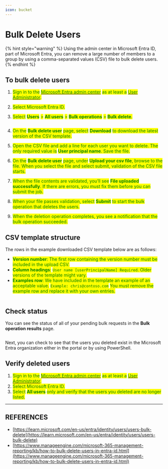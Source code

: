 ```yaml
---
icon: bucket
---
```


# Bulk Delete Users

{% hint style="warning" %}
Using the admin center in Microsoft Entra ID, part of Microsoft Entra, you can remove a large number of members to a group by using a comma-separated values (CSV) file to bulk delete users.
{% endhint %}

## To bulk delete users

1. <mark style="color:green;">Sign in to the</mark> [<mark style="color:green;">Microsoft Entra admin center</mark>](https://entra.microsoft.com/) <mark style="color:green;">as at least a</mark> [<mark style="color:green;">User Administrator</mark>](https://learn.microsoft.com/en-us/entra/identity/role-based-access-control/permissions-reference#user-administrator)<mark style="color:green;">.</mark>
2. <mark style="color:green;">Select Microsoft Entra ID.</mark>
3.  <mark style="color:green;">Select</mark> <mark style="color:green;"></mark><mark style="color:green;">**Users**</mark> <mark style="color:green;"></mark><mark style="color:green;">></mark> <mark style="color:green;"></mark><mark style="color:green;">**All users**</mark> <mark style="color:green;"></mark><mark style="color:green;">></mark> <mark style="color:green;"></mark><mark style="color:green;">**Bulk operations**</mark> <mark style="color:green;"></mark><mark style="color:green;">></mark> <mark style="color:green;"></mark><mark style="color:green;">**Bulk delete**</mark><mark style="color:green;">.</mark>



    <figure><img src="https://learn.microsoft.com/en-us/entra/identity/users/media/users-bulk-delete/users-bulk-delete.png" alt=""><figcaption></figcaption></figure>
4. <mark style="color:green;">On the</mark> <mark style="color:green;"></mark><mark style="color:green;">**Bulk delete user**</mark> <mark style="color:green;"></mark><mark style="color:green;">page, select</mark> <mark style="color:green;"></mark><mark style="color:green;">**Download**</mark> <mark style="color:green;"></mark><mark style="color:green;">to download the latest version of the CSV template.</mark>
5. <mark style="color:green;">Open the CSV file and add a line for each user you want to delete. The only required value is</mark> <mark style="color:green;"></mark><mark style="color:green;">**User principal name**</mark><mark style="color:green;">. Save the file.</mark>
6. <mark style="color:green;">On the</mark> <mark style="color:green;"></mark><mark style="color:green;">**Bulk delete user**</mark> <mark style="color:green;"></mark><mark style="color:green;">page, under</mark> <mark style="color:green;"></mark><mark style="color:green;">**Upload your csv file**</mark><mark style="color:green;">, browse to the file. When you select the file and select submit, validation of the CSV file starts.</mark>
7. <mark style="color:green;">When the file contents are validated, you’ll see</mark> <mark style="color:green;"></mark><mark style="color:green;">**File uploaded successfully**</mark><mark style="color:green;">. If there are errors, you must fix them before you can submit the job.</mark>
8. <mark style="color:green;">When your file passes validation, select</mark> <mark style="color:green;"></mark><mark style="color:green;">**Submit**</mark> <mark style="color:green;"></mark><mark style="color:green;">to start the bulk operation that deletes the users.</mark>
9. <mark style="color:green;">When the deletion operation completes, you see a notification that the bulk operation succeeded.</mark>



## CSV template structure

The rows in the example downloaded CSV template below are as follows:

* <mark style="color:green;">**Version number**</mark><mark style="color:green;">: The first row containing the version number must be included in the upload CSV.</mark>
* <mark style="color:green;">**Column headings**</mark><mark style="color:green;">:</mark> <mark style="color:green;"></mark><mark style="color:green;">`User name [userPrincipalName] Required`</mark><mark style="color:green;">. Older versions of the template might vary.</mark>
* <mark style="color:green;">**Examples row**</mark><mark style="color:green;">: We have included in the template an example of an acceptable value.</mark> <mark style="color:green;"></mark><mark style="color:green;">`Example: chris@contoso.com`</mark> <mark style="color:green;"></mark><mark style="color:green;">You must remove the example row and replace it with your own entries.</mark>

<figure><img src="https://learn.microsoft.com/en-us/entra/identity/users/media/users-bulk-delete/delete-csv-file.png" alt=""><figcaption></figcaption></figure>



## Check status

You can see the status of all of your pending bulk requests in the **Bulk operation results** page.

<figure><img src="https://learn.microsoft.com/en-us/entra/identity/users/media/users-bulk-delete/bulk-center.png" alt=""><figcaption></figcaption></figure>

Next, you can check to see that the users you deleted exist in the Microsoft Entra organization either in the portal or by using PowerShell.



## Verify deleted users

1. <mark style="color:green;">Sign in to the</mark> [<mark style="color:green;">Microsoft Entra admin center</mark>](https://entra.microsoft.com/) <mark style="color:green;">as at least a</mark> [<mark style="color:green;">User Administrator</mark>](https://learn.microsoft.com/en-us/entra/identity/role-based-access-control/permissions-reference#user-administrator)<mark style="color:green;">.</mark>
2. <mark style="color:green;">Select Microsoft Entra ID.</mark>
3. <mark style="color:green;">Select</mark> <mark style="color:green;"></mark><mark style="color:green;">**All users**</mark> <mark style="color:green;"></mark><mark style="color:green;">only and verify that the users you deleted are no longer listed.</mark>



***

## REFERENCES

* [https://learn.microsoft.com/en-us/entra/identity/users/users-bulk-delete](https://learn.microsoft.com/en-us/entra/identity/users/users-bulk-delete)
* [https://www.manageengine.com/microsoft-365-management-reporting/kb/how-to-bulk-delete-users-in-entra-id.html](https://www.manageengine.com/microsoft-365-management-reporting/kb/how-to-bulk-delete-users-in-entra-id.html)
